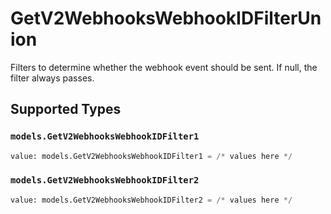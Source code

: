 # GetV2WebhooksWebhookIDFilterUnion

Filters to determine whether the webhook event should be sent. If null, the filter always passes.


## Supported Types

### `models.GetV2WebhooksWebhookIDFilter1`

```python
value: models.GetV2WebhooksWebhookIDFilter1 = /* values here */
```

### `models.GetV2WebhooksWebhookIDFilter2`

```python
value: models.GetV2WebhooksWebhookIDFilter2 = /* values here */
```

